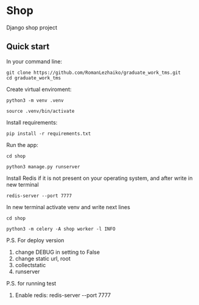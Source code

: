 # Shop

Django shop project

## Quick start

In your command line:
```
git clone https://github.com/RomanLezhaiko/graduate_work_tms.git
cd graduate_work_tms
```

Create virtual enviroment:
```
python3 -m venv .venv

source .venv/bin/activate
```

Install requirements:
```
pip install -r requirements.txt
```

Run the app:
```
cd shop

python3 manage.py runserver
```

Install Redis if it is not present on your operating system, and after write in new terminal
```
redis-server --port 7777
```

In new terminal activate venv and write next lines
```
cd shop

python3 -m celery -A shop worker -l INFO
```


P.S. For deploy version
1. change DEBUG in setting to False
2. change static url, root
3. collectstatic
4. runserver


P.S. for running test
1. Enable redis: redis-server --port 7777
